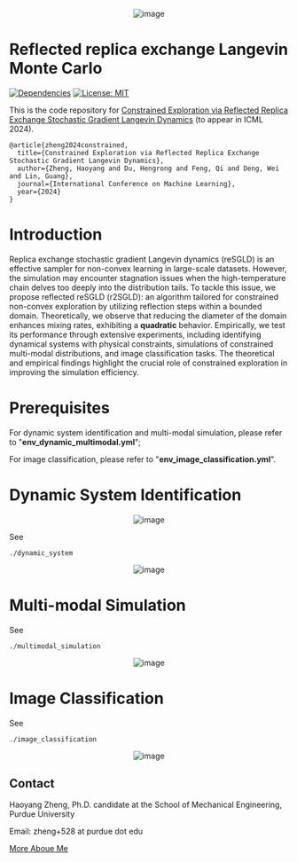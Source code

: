 
<p align="center">
  <img src="https://github.com/haoyangzheng1996/r2SGLD/assets/38525155/761a8e6f-f4dc-4502-8ac9-7785486d5274" alt="image" />
</p>

# Reflected replica exchange Langevin Monte Carlo

[![Dependencies](https://img.shields.io/badge/Python-3.10.0-yellow)](https://github.com/haoyangzheng1996/r2SGLD/blob/main/env_image_classification.yml)
[![License: MIT](https://img.shields.io/badge/License-MIT-brightgreen.svg)](https://github.com/haoyangzheng1996/r2SGLD/blob/main/LICENSE.md)

This is the code repository for [Constrained Exploration via Reflected Replica Exchange Stochastic Gradient Langevin Dynamics](https://arxiv.org/abs/2405.07839) (to appear in ICML 2024).

```
@article{zheng2024constrained,
  title={Constrained Exploration via Reflected Replica Exchange Stochastic Gradient Langevin Dynamics},
  author={Zheng, Haoyang and Du, Hengrong and Feng, Qi and Deng, Wei and Lin, Guang},
  journal={International Conference on Machine Learning},
  year={2024}
}
```

# Introduction
Replica exchange stochastic gradient Langevin dynamics (reSGLD) is an effective sampler for non-convex learning in large-scale datasets. However, the simulation may encounter stagnation issues when the high-temperature chain delves too deeply into the distribution tails. To tackle this issue, we propose reflected reSGLD (r2SGLD): an algorithm tailored for constrained non-convex exploration by utilizing reflection steps within a bounded domain. Theoretically, we observe that reducing the diameter of the domain enhances mixing rates, exhibiting a **quadratic** behavior. Empirically, we test its performance through extensive experiments, including identifying dynamical systems with physical constraints, simulations of constrained multi-modal distributions, and image classification tasks. The theoretical and empirical findings highlight the crucial role of constrained exploration in improving the simulation efficiency.



# Prerequisites
For dynamic system identification and multi-modal simulation, please refer to "**env_dynamic_multimodal.yml**";

For image classification, please refer to "**env_image_classification.yml**".

# Dynamic System Identification
<p align="center">
  <img src="dynamic_system/lorentz_attractor.gif" alt="image" />
</p>

See 
```
./dynamic_system
```
<p align="center">
  <img src="https://github.com/haoyangzheng1996/r2SGLD/assets/38525155/786c2e29-ff1f-4625-b8b6-dc9d0ea8e169" alt="image" />
</p>

# Multi-modal Simulation
See 
```
./multimodal_simulation
```

<p align="center">
  <img src="https://github.com/haoyangzheng1996/r2SGLD/assets/38525155/0b504ccc-f3da-4704-8a26-7b6f19cdbfa9" alt="image" />
</p>


# Image Classification
See 
```
./image_classification
```

<p align="center">
  <img src="https://github.com/haoyangzheng1996/r2SGLD/assets/38525155/1fbe8629-5d59-4912-8516-e853c9d6167f" alt="image" />
</p>


## Contact
Haoyang Zheng, Ph.D. candidate at the School of Mechanical Engineering, Purdue University

Email: zheng+528 at purdue dot edu

[More Aboue Me](https://haoyangzheng.github.io/)
